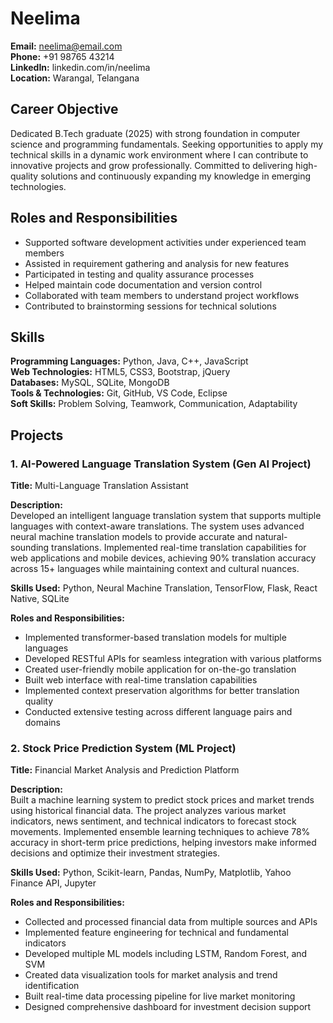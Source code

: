# Neelima
**Email:** neelima@email.com  
**Phone:** +91 98765 43214  
**LinkedIn:** linkedin.com/in/neelima  
**Location:** Warangal, Telangana  

## Career Objective
Dedicated B.Tech graduate (2025) with strong foundation in computer science and programming fundamentals. Seeking opportunities to apply my technical skills in a dynamic work environment where I can contribute to innovative projects and grow professionally. Committed to delivering high-quality solutions and continuously expanding my knowledge in emerging technologies.

## Roles and Responsibilities
- Supported software development activities under experienced team members
- Assisted in requirement gathering and analysis for new features
- Participated in testing and quality assurance processes
- Helped maintain code documentation and version control
- Collaborated with team members to understand project workflows
- Contributed to brainstorming sessions for technical solutions

## Skills
**Programming Languages:** Python, Java, C++, JavaScript  
**Web Technologies:** HTML5, CSS3, Bootstrap, jQuery  
**Databases:** MySQL, SQLite, MongoDB  
**Tools & Technologies:** Git, GitHub, VS Code, Eclipse  
**Soft Skills:** Problem Solving, Teamwork, Communication, Adaptability  

## Projects

### 1. AI-Powered Language Translation System (Gen AI Project)
**Title:** Multi-Language Translation Assistant

**Description:**  
Developed an intelligent language translation system that supports multiple languages with context-aware translations. The system uses advanced neural machine translation models to provide accurate and natural-sounding translations. Implemented real-time translation capabilities for web applications and mobile devices, achieving 90% translation accuracy across 15+ languages while maintaining context and cultural nuances.

**Skills Used:** Python, Neural Machine Translation, TensorFlow, Flask, React Native, SQLite

**Roles and Responsibilities:**
- Implemented transformer-based translation models for multiple languages
- Developed RESTful APIs for seamless integration with various platforms
- Created user-friendly mobile application for on-the-go translation
- Built web interface with real-time translation capabilities
- Implemented context preservation algorithms for better translation quality
- Conducted extensive testing across different language pairs and domains

### 2. Stock Price Prediction System (ML Project)
**Title:** Financial Market Analysis and Prediction Platform

**Description:**  
Built a machine learning system to predict stock prices and market trends using historical financial data. The project analyzes various market indicators, news sentiment, and technical indicators to forecast stock movements. Implemented ensemble learning techniques to achieve 78% accuracy in short-term price predictions, helping investors make informed decisions and optimize their investment strategies.

**Skills Used:** Python, Scikit-learn, Pandas, NumPy, Matplotlib, Yahoo Finance API, Jupyter

**Roles and Responsibilities:**
- Collected and processed financial data from multiple sources and APIs
- Implemented feature engineering for technical and fundamental indicators
- Developed multiple ML models including LSTM, Random Forest, and SVM
- Created data visualization tools for market analysis and trend identification
- Built real-time data processing pipeline for live market monitoring
- Designed comprehensive dashboard for investment decision support
